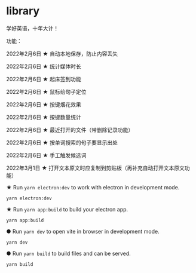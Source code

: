 # library

学好英语，十年大计！

功能：

2022年2月6日 ★ 自动本地保存，防止内容丢失

2022年2月6日 ★ 统计媒体时长

2022年2月6日 ★ 起床签到功能

2022年2月6日 ★ 鼠标给句子定位

2022年2月6日 ★ 按键烟花效果

2022年2月6日 ★ 按键数量统计

2022年2月6日 ★ 最近打开的文件（带删除记录功能）

2022年2月6日 ★ 按单词搜索的句子要显示出处

2022年2月6日 ★ 手工触发候选词

2022年3月1日 ★ 打开文本原文时应复制到剪贴板（再补充自动打开文本原文功能）


★ Run `yarn electron:dev` to work with electron in development mode.

```
yarn electron:dev
```

★ Run `yarn app:build` to build your electron app.

```
yarn app:build
```

● Run `yarn dev` to open vite in browser in development mode.

```
yarn dev
```

● Run `yarn build` to build files and can be served.

```
yarn build
```
